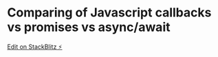 # Comparing of Javascript callbacks vs promises vs async/await

[Edit on StackBlitz ⚡️](https://stackblitz.com/edit/js-nr5m4q)
